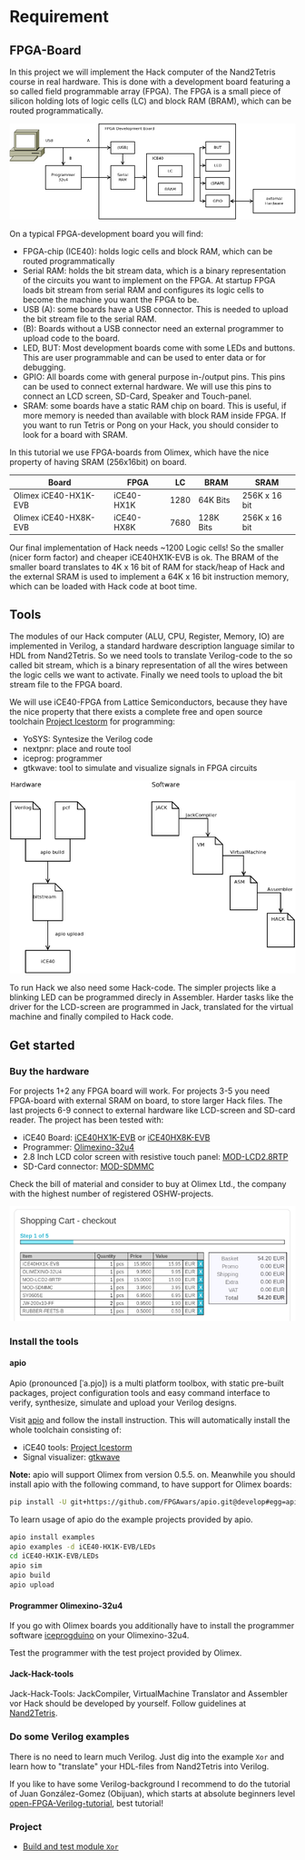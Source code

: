 # Requirement

## FPGA-Board

In this project we will implement the Hack computer of the Nand2Tetris course in real hardware.
This is done with a development board featuring a so called field programmable array (FPGA).
The FPGA is a small piece of silicon holding lots of logic cells (LC) and block RAM (BRAM), which can be routed programmatically.

![FPGA development board](doc/FPGA.png)

On a typical FPGA-development board you will find:

* FPGA-chip (ICE40): holds logic cells and block RAM, which can be routed programmatically
* Serial RAM: holds the bit stream data, which is a binary representation of the circuits you want to implement on the FPGA.
  At startup FPGA loads bit stream from serial RAM and configures its logic cells to become the machine you want the FPGA to be.
* USB (A): some boards have a USB connector.
  This is needed to upload the bit stream file to the serial RAM.
* (B): Boards without a USB connector need an external programmer to upload code to the board.
* LED, BUT: Most development boards come with some LEDs and buttons.
  This are user programmable and can be used to enter data or for debugging.
* GPIO: All boards come with general purpose in-/output pins.
  This pins can be used to connect external hardware. We will use this pins to connect an LCD screen, SD-Card, Speaker and Touch-panel.
* SRAM: some boards have a static RAM chip on board.
  This is useful, if more memory is needed than available with block RAM inside FPGA.
  If you want to run Tetris or Pong on your Hack, you should consider to look for a board with SRAM.

In this tutorial we use FPGA-boards from Olimex, which have the nice property of having SRAM (256x16bit) on board.

|Board|FPGA|LC|BRAM|SRAM|
|--|---|--|--|--|
|Olimex iCE40-HX1K-EVB|iCE40-HX1K|1280|64K Bits|256K x 16 bit|
|Olimex iCE40-HX8K-EVB|iCE40-HX8K|7680|128K Bits|256K x 16 bit|

Our final implementation of Hack needs ~1200 Logic cells!
So the smaller (nicer form factor) and cheaper iCE40HX1K-EVB is ok.
The BRAM of the smaller board translates to 4K x 16 bit of RAM for stack/heap of Hack and the external SRAM is used to implement a 64K x 16 bit instruction memory, which can be loaded with Hack code at boot time.

## Tools

The modules of our Hack computer (ALU, CPU, Register, Memory, IO) are implemented in Verilog, a standard hardware description language similar to HDL from Nand2Tetris.
So we need tools to translate Verilog-code to the so called bit stream, which is a binary representation of all the wires between the logic cells we want to activate.
Finally we need tools to upload the bit stream file to the FPGA board.

We will use iCE40-FPGA from Lattice Semiconductors, because they have the nice property that there exists a complete free and open source toolchain [Project Icestorm](http://www.clifford.at/icestorm/) for programming:

* YoSYS: Syntesize the Verilog code
* nextpnr: place and route tool
* iceprog: programmer
* gtkwave: tool to simulate and visualize signals in FPGA circuits

![Hardware and software](doc/soft.png)

To run Hack we also need some Hack-code. The simpler projects like a blinking LED can be programmed direcly in Assembler. Harder tasks like the driver for the LCD-screen are programmed in Jack, translated for the virtual machine and finally compiled to Hack code.

## Get started

### Buy the hardware

For projects 1+2 any FPGA board will work.
For projects 3-5 you need FPGA-board with external SRAM on board, to store larger Hack files.
The last projects 6-9 connect to external hardware like  LCD-screen and SD-card reader.
The project has been tested with:

* iCE40 Board: [iCE40HX1K-EVB](https://www.Olimex.com/Products/FPGA/iCE40/) or [iCE40HX8K-EVB](https://www.Olimex.com/Products/FPGA/iCE40/)
* Programmer: [Olimexino-32u4](https://www.Olimex.com/Products/Duino/AVR/OLIMEXINO-32U4/open-source-hardware)
* 2.8 Inch LCD color screen with resistive touch panel: [MOD-LCD2.8RTP](https://www.Olimex.com/Products/Modules/LCD/MOD-LCD2-8RTP)
* SD-Card connector: [MOD-SDMMC](https://www.Olimex.com/Products/Modules/Interface/MOD-SDMMC/open-source-hardware)

Check the bill of material and consider to buy at Olimex Ltd., the company with the highest number of registered OSHW-projects.

![Shopping cart](doc/BOM.png)

### Install the tools

#### apio

Apio (pronounced [ˈa.pjo]) is a multi platform toolbox, with static pre-built packages, project configuration tools and easy command interface to verify, synthesize, simulate and upload your Verilog designs.

 Visit [apio](https://github.com/FPGAwars/apio) and follow the install instruction.
 This will automatically install the whole toolchain consisting of:

* iCE40 tools: [Project Icestorm](http://www.clifford.at/icestorm/)
* Signal visualizer: [gtkwave](http://gtkwave.sourceforge.net/)

**Note:** apio will support Olimex from version 0.5.5. on.
Meanwhile you should install apio with the following command, to have support for Olimex boards:

```bash
pip install -U git+https://github.com/FPGAwars/apio.git@develop#egg=apio
```

 To learn usage of apio do the example projects provided by apio.

```bash
apio install examples
apio examples -d iCE40-HX1K-EVB/LEDs
cd iCE40-HX1K-EVB/LEDs
apio sim
apio build
apio upload
```

#### Programmer Olimexino-32u4

If you go with Olimex boards you additionally have to install the programmer software [iceprogduino](https://github.com/Olimex/iCE40HX1K-EVB/tree/master/programmer/olimexino-32u4%20firmware) on your Olimexino-32u4.

Test the programmer with the test project provided by Olimex.

#### Jack-Hack-tools

Jack-Hack-Tools: JackCompiler, VirtualMachine Translator and Assembler vor Hack should be developed by yourself.
Follow guidelines at [Nand2Tetris](https://www.Nand2Tetris.org/).

### Do some Verilog examples

There is no need to learn much Verilog.
Just dig into the example `Xor` and learn how to "translate" your HDL-files from Nand2Tetris into Verilog.

If you like to have some Verilog-background I recommend to do the tutorial of Juan González-Gomez (Obijuan), which starts at absolute beginners level [open-FPGA-Verilog-tutorial](https://github.com/Obijuan/open-FPGA-Verilog-tutorial/), best tutorial!

### Project

* [Build and test module `Xor`](Xor)
